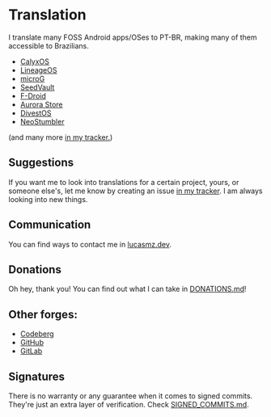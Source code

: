 # Translation
I translate many FOSS Android apps/OSes to PT-BR, making many of them accessible to Brazilians.

  * [CalyxOS](https://calyxos.org)
  * [LineageOS](https://lineageos.org)
  * [microG](https://microg.org)
  * [SeedVault](https://github.com/seedvault-app/seedvault)
  * [F-Droid](https://f-droid.org)
  * [Aurora Store](https://auroraoss.com)
  * [DivestOS](https://divestos.org/pages/our_apps)
  * [NeoStumbler](https://github.com/mjaakko/NeoStumbler)

(and many more [in my tracker.](https://codeberg.org/lucasmz/translation-suggestions/issues))

## Suggestions
If you want me to look into translations for a certain project, yours, or someone else's, let me know by creating an issue [in my tracker](https://codeberg.org/lucasmz/translation-suggestions/issues). I am always looking into new things.

## Communication
You can find ways to contact me in [lucasmz.dev](https://lucasmz.dev).

## Donations
Oh hey, thank you! You can find out what I can take in [DONATIONS.md](/DONATIONS.md)!

## Other forges:

  * [Codeberg](https://codeberg.org/lucasmz)
  * [GitHub](https://github.com/lucasmz-dev)
  * [GitLab](https://gitlab.com/lucasmz)

## Signatures
There is no warranty or any guarantee when it comes to signed commits. They're just an extra layer of verification. Check [SIGNED_COMMITS.md](/SIGNED_COMMITS.md).
